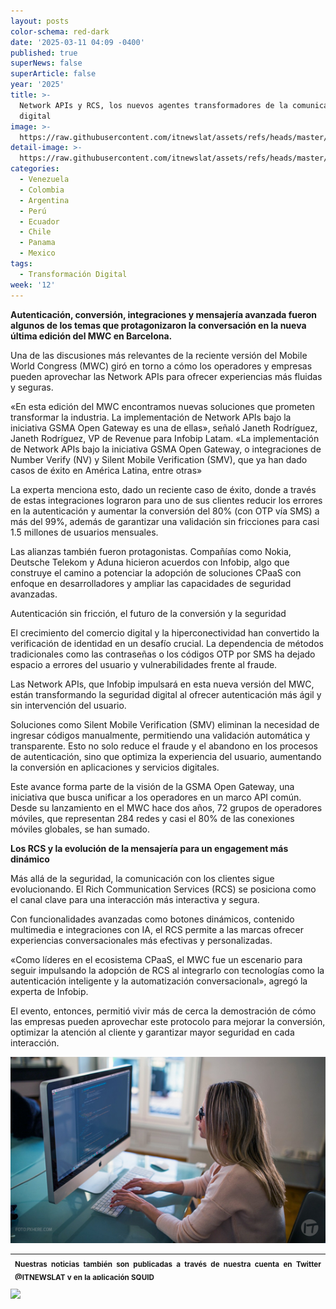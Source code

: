 ```yaml
---
layout: posts
color-schema: red-dark
date: '2025-03-11 04:09 -0400'
published: true
superNews: false
superArticle: false
year: '2025'
title: >-
  Network APIs y RCS, los nuevos agentes transformadores de la comunicación
  digital
image: >-
  https://raw.githubusercontent.com/itnewslat/assets/refs/heads/master/img/540x320/Programador-Desarrollador-p.jpg
detail-image: >-
  https://raw.githubusercontent.com/itnewslat/assets/refs/heads/master/img/1024x680/Programador-Desarrollador-g.jpg
categories:
  - Venezuela
  - Colombia
  - Argentina
  - Perú
  - Ecuador
  - Chile
  - Panama
  - Mexico
tags:
  - Transformación Digital
week: '12'
---
```

**Autenticación, conversión, integraciones y mensajería avanzada fueron algunos de los temas que protagonizaron la conversación en la nueva última edición del MWC en Barcelona.**

Una de las discusiones más relevantes de la reciente versión del Mobile World Congress (MWC) giró en torno a cómo los operadores y empresas pueden aprovechar las Network APIs para ofrecer experiencias más fluidas y seguras.

«En esta edición del MWC encontramos nuevas soluciones que prometen transformar la industria. La implementación de Network APIs bajo la iniciativa GSMA Open Gateway es una de ellas», señaló Janeth Rodríguez, Janeth Rodríguez, VP de Revenue para Infobip Latam. «La implementación de Network APIs bajo la iniciativa GSMA Open Gateway, o integraciones de Number Verify (NV) y Silent Mobile Verification (SMV), que ya han dado casos de éxito en América Latina, entre otras»

La experta menciona esto, dado un reciente caso de éxito, donde a través de estas integraciones lograron para uno de sus clientes reducir los errores en la autenticación y aumentar la conversión del 80% (con OTP vía SMS) a más del 99%, además de garantizar una validación sin fricciones para casi 1.5 millones de usuarios mensuales.

Las alianzas también fueron protagonistas. Compañías como Nokia, Deutsche Telekom y Aduna hicieron acuerdos con Infobip, algo que construye el camino a potenciar la adopción de soluciones CPaaS con enfoque en desarrolladores y ampliar las capacidades de seguridad avanzadas.

Autenticación sin fricción, el futuro de la conversión y la seguridad

El crecimiento del comercio digital y la hiperconectividad han convertido la verificación de identidad en un desafío crucial. La dependencia de métodos tradicionales como las contraseñas o los códigos OTP por SMS ha dejado espacio a errores del usuario y vulnerabilidades frente al fraude.

Las Network APIs, que Infobip impulsará en esta nueva versión del MWC, están transformando la seguridad digital al ofrecer autenticación más ágil y sin intervención del usuario.

Soluciones como Silent Mobile Verification (SMV) eliminan la necesidad de ingresar códigos manualmente, permitiendo una validación automática y transparente. Esto no solo reduce el fraude y el abandono en los procesos de autenticación, sino que optimiza la experiencia del usuario, aumentando la conversión en aplicaciones y servicios digitales.

Este avance forma parte de la visión de la GSMA Open Gateway, una iniciativa que busca unificar a los operadores en un marco API común. Desde su lanzamiento en el MWC hace dos años, 72 grupos de operadores móviles, que representan 284 redes y casi el 80% de las conexiones móviles globales, se han sumado.

**Los RCS y la evolución de la mensajería para un engagement más dinámico**

Más allá de la seguridad, la comunicación con los clientes sigue evolucionando. El Rich Communication Services (RCS) se posiciona como el canal clave para una interacción más interactiva y segura.

Con funcionalidades avanzadas como botones dinámicos, contenido multimedia e integraciones con IA, el RCS permite a las marcas ofrecer experiencias conversacionales más efectivas y personalizadas.

«Como líderes en el ecosistema CPaaS, el MWC fue un escenario para seguir impulsando la adopción de RCS al integrarlo con tecnologías como la autenticación inteligente y la automatización conversacional», agregó la experta de Infobip.

El evento, entonces, permitió vivir más de cerca la demostración de cómo las empresas pueden aprovechar este protocolo para mejorar la conversión, optimizar la atención al cliente y garantizar mayor seguridad en cada interacción.

![](https://raw.githubusercontent.com/itnewslat/assets/refs/heads/master/img/540x320/Programador-Desarrollador-p.jpg)

<table style="height: 42px;" width="569">
<tbody>
<tr>
<td style="text-align: justify;"><sub><strong>Nuestras noticias también son publicadas a través de nuestra cuenta en Twitter <a href="https://twitter.com/itnewslat?lang=es">@ITNEWSLAT</a> y en la aplicación <a href="https://squidapp.co/en/">SQUID</a></strong></sub></td>
</tr>
</tbody>
</table>

<img src="https://tracker.metricool.com/c3po.jpg?hash=56f88a41e39ab42c063cc51676587a04"/>
